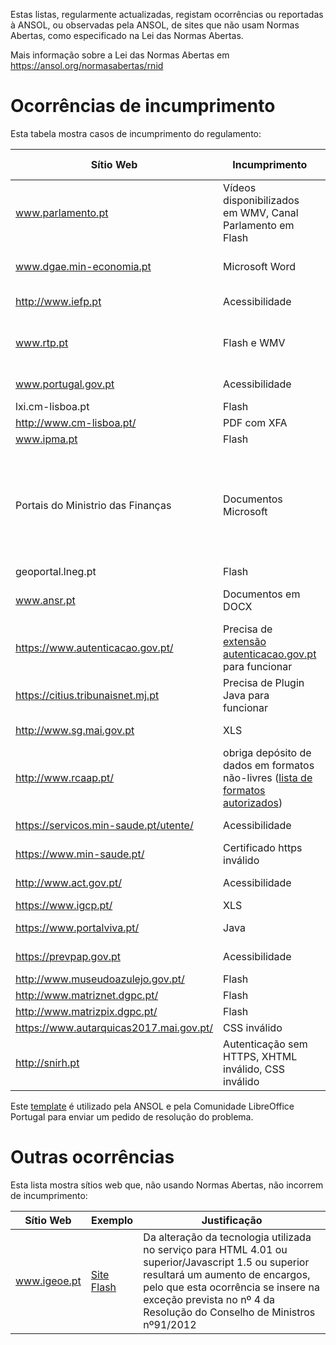 Estas listas, regularmente actualizadas, registam ocorrências ou reportadas à ANSOL, ou observadas pela ANSOL, de sites que não usam Normas Abertas, como especificado na Lei das Normas Abertas.

Mais informação sobre a Lei das Normas Abertas em https://ansol.org/normasabertas/rnid

# Ocorrências de incumprimento

Esta tabela mostra casos de incumprimento do regulamento:

| Sítio Web | Incumprimento | Exemplo | Última avaliação | Pedido de Resolução |
|---|---|---|---|---|
| www.parlamento.pt | Vídeos disponibilizados em WMV, Canal Parlamento em Flash | [vídeo de audição](http://www.parlamento.pt/ActividadeParlamentar/Paginas/DetalheAudiencia.aspx?BID=99371), [canal parlamento](http://www.canal.parlamento.pt) | 2018/05/26 | 2015/03/25 |
| www.dgae.min-economia.pt | Microsoft Word | [página com formulários Microsoft Word](http://www.dgae.min-economia.pt/pagina.aspx?f=1&lws=1&mcna=0&lnc=AAAAAAAAAAAAAAAAAAAAAAAA&parceiroid=0&codigoms=0&codigono=80958335AAAAAAAAAAAAAAAA) | 2018/05/26 | 2015/03/25 |
| http://www.iefp.pt | Acessibilidade | [site não cumpre WCAG 2.0 AA](http://www.iefp.pt) | 2018/05/26 | 2016/01/05 |
| www.rtp.pt | Flash e WMV | Páginas com informação sobre o uso de [Flash](http://media.rtp.pt/empresa/utilizacao/flash-player/) e [WMV](http://media.rtp.pt/empresa/utilizacao/windows-media-player/) | 2018/05/26 | 2015/06/07 |
| www.portugal.gov.pt | Acessibilidade | [site não cumpre WCAG 2.0 A](http://www.portugal.gov.pt) | 2018/05/26 | 2016/01/22 |
| lxi.cm-lisboa.pt | Flash | [Site Flash](http://lxi.cm-lisboa.pt/lxi/) | 2018/05/26 | 2015/06/07 |
| http://www.cm-lisboa.pt/ | PDF com XFA | [PDF com XFA](http://www.cm-lisboa.pt/fileadmin/DOCS/Formularios/transversais/CML_participacao_ocorrencia.pdf) | 2018/05/20 ||
| www.ipma.pt | Flash | [Gráficos Flash](http://www.ipma.pt/) | 2018/05/20 | 2015/06/07 |
| Portais do Ministrio das Finanças | Documentos Microsoft | [XLS, XLSX e DOC](http://info.portaldasfinancas.gov.pt/pt/apoio_contribuinte/tabela_ret_doclib/), [endereços e contactos em XLSX](https://www.portaldasfinancas.gov.pt/pt/contactosEbalcao.action), [lista de formulários, quase na totalidade em formatos proprietários](http://info-aduaneiro.portaldasfinancas.gov.pt/pt/publicacoes_formularios/formularios/Pages/formularios.aspx) | 2018/05/20 | 2017/03/25 |
| geoportal.lneg.pt | Flash | [Site Flash](http://geoportal.lneg.pt/index.php) | 2018/05/20 | 2016/01/15 |
| www.ansr.pt | Documentos em DOCX | [Documentos em formato proprietário](http://www.ansr.pt/Contraordenacoes/Formularios/Pages/default.aspx) | 2018/05/20 | 2015/04/14 |
| https://www.autenticacao.gov.pt/ | Precisa de [extensão autenticacao.gov.pt](https://autenticacao.gov.pt/fa/ajuda/autenticacaogovpt.aspx#installAgent) para funcionar | [autenticação](https://cmd.autenticacao.gov.pt/Ama.Authentication.Frontend/) | 2018/05/20 | |
| https://citius.tribunaisnet.mj.pt | Precisa de Plugin Java para funcionar | [documentação](https://citius.tribunaisnet.mj.pt/habilus/Docs/CITIUS_WEB_FIREFOX_MARCO_2017.pdf) | 2018/05/20 | 2017/06/12 |
| http://www.sg.mai.gov.pt | XLS | [cadernos eleitorais](http://www.sg.mai.gov.pt/AdministracaoEleitoral/RecenseamentoEleitoral/ResultadosRecenseamento/Paginas/default.aspx) | 2018/05/20 | 2016/01/28 |
| http://www.rcaap.pt/ | obriga depósito de dados em formatos não-livres ([lista de formatos autorizados](https://dre.pt/application/conteudo/72779297)) | MP3 | 2018/05/20 | |
| https://servicos.min-saude.pt/utente/ | Acessibilidade | [site não cumpre WCAG 2.0 AA](https://servicos.min-saude.pt/utente/) | 2017/07/31 | 2016/09/27 |
| https://www.min-saude.pt/ | Certificado https inválido | https://www.min-saude.pt/ | 2018/03/24 | 2016/10/01 |
| http://www.act.gov.pt/ | Acessibilidade | [site não cumpre WCAG 2.0 A](http://www.act.gov.pt/) | 2017/07/31 ||
| https://www.igcp.pt/ | XLS | [conteúdo em XLS](https://www.igcp.pt/pt/gca/?id=80) | 2018/03/29 ||
| https://www.portalviva.pt/ | Java | [necessita plugin JAVA](https://www.portalviva.pt/lx/pt/myvivaclient/client-account-area/loads/new-load.aspx) | 2018/03/29 ||
| https://prevpap.gov.pt | Acessibilidade | [site não cumpre WCAG 2.0 A](https://prevpap.gov.pt) | 2017/07/31 ||
| http://www.museudoazulejo.gov.pt/ | Flash | [conteúdo Flash](http://www.museudoazulejo.gov.pt/) | 2018/03/29 ||
| http://www.matriznet.dgpc.pt/ | Flash | [conteúdo Flash](http://www.matriznet.dgpc.pt/) | 2018/03/29 ||
| http://www.matrizpix.dgpc.pt/ | Flash | [conteúdo Flash](http://www.matrizpix.dgpc.pt/) | 2018/03/29 ||
| https://www.autarquicas2017.mai.gov.pt/ | CSS inválido | [análise do CSS](https://jigsaw.w3.org/css-validator/validator?uri=https%3A%2F%2Fwww.autarquicas2017.mai.gov.pt%2F&profile=css3&usermedium=all&warning=1&vextwarning=&lang=en) | 2017/10/02 ||
| http://snirh.pt | Autenticação sem HTTPS, XHTML inválido, CSS inválido | [análise do XHTML](https://validator.w3.org/check?uri=http%3A%2F%2Fsnirh.pt&charset=%28detect+automatically%29&doctype=Inline&group=0), [análise do CSS](https://jigsaw.w3.org/css-validator/validator?uri=http%3A%2F%2Fsnirh.pt&profile=css3&usermedium=all&warning=1&vextwarning=&lang=en) | 2018/03/29 ||

Este [template](template.txt) é utilizado pela ANSOL e pela Comunidade LibreOffice Portugal para enviar um pedido de resolução do problema.

# Outras ocorrências

Esta lista mostra sítios web que, não usando Normas Abertas, não incorrem de incumprimento:

| Sítio Web | Exemplo | Justificação |
|---|---|---|
| www.igeoe.pt | [Site Flash](http://www.igeoe.pt/igeoesig/) | Da alteração da tecnologia utilizada no serviço para HTML 4.01 ou superior/Javascript 1.5 ou superior resultará um aumento de encargos, pelo que esta ocorrência se insere na exceção prevista no nº 4 da Resolução do Conselho de Ministros nº91/2012 |
